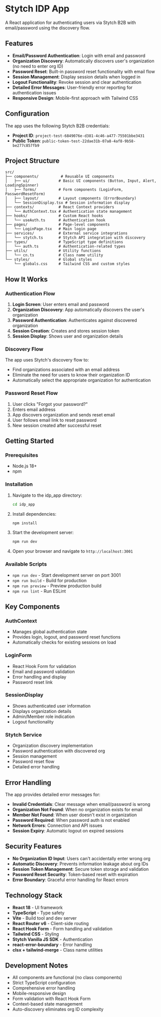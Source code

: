 # Stytch IDP App

A React application for authenticating users via Stytch B2B with email/password using the discovery flow.

## Features

- **Email/Password Authentication**: Login with email and password
- **Organization Discovery**: Automatically discovers user's organization (no need to enter org ID)
- **Password Reset**: Built-in password reset functionality with email flow
- **Session Management**: Display session details when logged in
- **Logout Functionality**: Revoke session and clear authentication
- **Detailed Error Messages**: User-friendly error reporting for authentication issues
- **Responsive Design**: Mobile-first approach with Tailwind CSS

## Configuration

The app uses the following Stytch B2B credentials:

- **Project ID**: `project-test-6849076e-d381-4c46-a477-75501bbe3431`
- **Public Token**: `public-token-test-22dae31b-07a8-4af8-9b58-be277c857fb9`

## Project Structure

```
src/
├── components/          # Reusable UI components
│   ├── ui/             # Basic UI components (Button, Input, Alert, LoadingSpinner)
│   ├── forms/          # Form components (LoginForm, PasswordResetForm)
│   ├── layout/         # Layout components (ErrorBoundary)
│   └── SessionDisplay.tsx # Session information display
├── contexts/           # React Context providers
│   └── AuthContext.tsx # Authentication state management
├── hooks/              # Custom React hooks
│   └── useAuth.ts      # Authentication hook
├── pages/              # Page-level components
│   └── LoginPage.tsx   # Main login page
├── services/           # External service integrations
│   └── stytch.ts       # Stytch API integration with discovery
├── types/              # TypeScript type definitions
│   └── auth.ts         # Authentication-related types
├── utils/              # Utility functions
│   └── cn.ts           # Class name utility
└── styles/             # Global styles
    └── globals.css     # Tailwind CSS and custom styles
```

## How It Works

### Authentication Flow

1. **Login Screen**: User enters email and password
2. **Organization Discovery**: App automatically discovers the user's organization
3. **Password Authentication**: Authenticates against discovered organization
4. **Session Creation**: Creates and stores session token
5. **Session Display**: Shows user and organization details

### Discovery Flow

The app uses Stytch's discovery flow to:
- Find organizations associated with an email address
- Eliminate the need for users to know their organization ID
- Automatically select the appropriate organization for authentication

### Password Reset Flow

1. User clicks "Forgot your password?"
2. Enters email address
3. App discovers organization and sends reset email
4. User follows email link to reset password
5. New session created after successful reset

## Getting Started

### Prerequisites

- Node.js 18+
- npm

### Installation

1. Navigate to the idp_app directory:
   ```bash
   cd idp_app
   ```

2. Install dependencies:
   ```bash
   npm install
   ```

3. Start the development server:
   ```bash
   npm run dev
   ```

4. Open your browser and navigate to `http://localhost:3001`

### Available Scripts

- `npm run dev` - Start development server on port 3001
- `npm run build` - Build for production
- `npm run preview` - Preview production build
- `npm run lint` - Run ESLint

## Key Components

### AuthContext
- Manages global authentication state
- Provides login, logout, and password reset functions
- Automatically checks for existing sessions on load

### LoginForm
- React Hook Form for validation
- Email and password validation
- Error handling and display
- Password reset link

### SessionDisplay
- Shows authenticated user information
- Displays organization details
- Admin/Member role indication
- Logout functionality

### Stytch Service
- Organization discovery implementation
- Password authentication with discovered org
- Session management
- Password reset flow
- Detailed error handling

## Error Handling

The app provides detailed error messages for:

- **Invalid Credentials**: Clear message when email/password is wrong
- **Organization Not Found**: When no organization exists for email
- **Member Not Found**: When user doesn't exist in organization
- **Password Required**: When password auth is not enabled
- **Network Errors**: Connection and API issues
- **Session Expiry**: Automatic logout on expired sessions

## Security Features

- **No Organization ID Input**: Users can't accidentally enter wrong org
- **Automatic Discovery**: Prevents information leakage about org IDs
- **Session Token Management**: Secure token storage and validation
- **Password Reset Security**: Token-based reset with expiration
- **Error Boundary**: Graceful error handling for React errors

## Technology Stack

- **React 18** - UI framework
- **TypeScript** - Type safety
- **Vite** - Build tool and dev server
- **React Router v6** - Client-side routing
- **React Hook Form** - Form handling and validation
- **Tailwind CSS** - Styling
- **Stytch Vanilla JS SDK** - Authentication
- **react-error-boundary** - Error handling
- **clsx + tailwind-merge** - Class name utilities

## Development Notes

- All components are functional (no class components)
- Strict TypeScript configuration
- Comprehensive error handling
- Mobile-responsive design
- Form validation with React Hook Form
- Context-based state management
- Auto-discovery eliminates org ID complexity